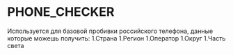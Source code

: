 # PHONE_CHECKER
Используется для базовой пробивки российского телефона, данные которые можешь получить:
1.Страна
1.Регион
1.Оператор
1.Округ
1.Часть света
